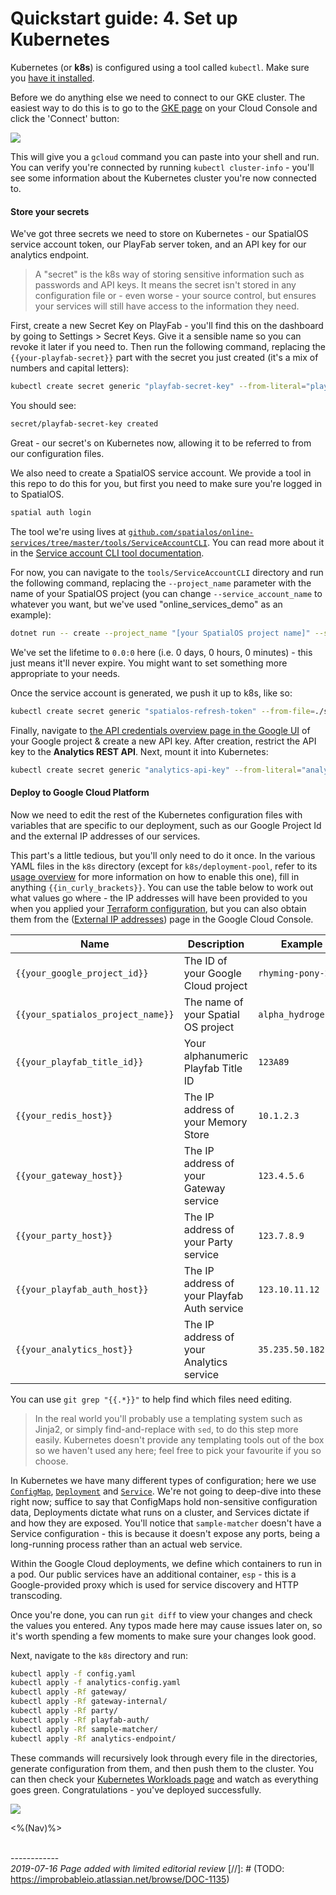 # Quickstart guide: 4. Set up Kubernetes

Kubernetes (or **k8s**) is configured using a tool called `kubectl`. Make sure you [have it installed]({{urlRoot}}/content/get-started/setup#third-party-tools).

Before we do anything else we need to connect to our GKE cluster. The easiest way to do this is to go to the [GKE page](https://console.cloud.google.com/kubernetes/list) on your Cloud Console and click the 'Connect' button:

![]({{assetRoot}}img/quickstart/gke-connect.png)

This will give you a `gcloud` command you can paste into your shell and run. You can verify you're connected by running `kubectl cluster-info` - you'll see some information about the Kubernetes cluster you're now connected to.

#### Store your secrets

We've got three secrets we need to store on Kubernetes - our SpatialOS service account token, our PlayFab server token, and an API key for our analytics endpoint.

> A "secret" is the k8s way of storing sensitive information such as passwords and API keys. It means the secret isn't stored in any configuration file or - even worse - your source control, but ensures your services will still have access to the information they need.

First, create a new Secret Key on PlayFab - you'll find this on the dashboard by going to Settings > Secret Keys. Give it a sensible name so you can revoke it later if you need to. Then run the following command, replacing the `{{your-playfab-secret}}` part with the secret you just created (it's a mix of numbers and capital letters):

```bash
kubectl create secret generic "playfab-secret-key" --from-literal="playfab-secret={{your-playfab-secret}}"
```

You should see:

```bash
secret/playfab-secret-key created
```

Great - our secret's on Kubernetes now, allowing it to be referred to from our configuration files.

We also need to create a SpatialOS service account. We provide a tool in this repo to do this for you, but first you need to make sure you're logged in to SpatialOS.

```bash
spatial auth login
```

The tool we're using lives at [`github.com/spatialos/online-services/tree/master/tools/ServiceAccountCLI`](https://github.com/spatialos/online-services/tree/master/tools/ServiceAccountCLI). You can read more about it in the [Service account CLI tool documentation]({{urlRoot}}/content/workflows/service-account-cli).

For now, you can navigate to the `tools/ServiceAccountCLI` directory and run the following command, replacing the `--project_name` parameter with the name of your SpatialOS project (you can change `--service_account_name` to whatever you want, but we've used "online_services_demo" as an example):

```bash
dotnet run -- create --project_name "[your SpatialOS project name]" --service_account_name "online_services_demo" --refresh_token_output_file=service-account.txt --lifetime=0.0:0 --project_write
```

We've set the lifetime to `0.0:0` here (i.e. 0 days, 0 hours, 0 minutes) - this just means it'll never expire. You might want to set something more appropriate to your needs.

Once the service account is generated, we push it up to k8s, like so:

```bash
kubectl create secret generic "spatialos-refresh-token" --from-file=./service-account.txt
```

Finally, navigate to [the API credentials overview page in the Google UI](https://console.cloud.google.com/apis/credentials) of your Google project & create a new API key. After creation, restrict the API key to the **Analytics REST API**. Next, mount it into Kubernetes:

```bash
kubectl create secret generic "analytics-api-key" --from-literal="analytics-api-key={{your-api-key}}"
```

#### Deploy to Google Cloud Platform

Now we need to edit the rest of the Kubernetes configuration files with variables that are specific to our deployment, such as our Google Project Id and the external IP addresses of our services.

This part's a little tedious, but you'll only need to do it once. In the various YAML files in the `k8s` directory (except for `k8s/deployment-pool`, refer to its [usage overview]({{urlRoot}}/content/services-packages/deployment-pool/usage) for more information on how to enable this one), fill in anything `{{in_curly_brackets}}`. You can use the table below to work out what values go where - the IP addresses will have been provided to you when you applied your [Terraform configuration]({{urlRoot}}/content/get-started/quickstart-guide/quickstart-2), but you can also obtain them from the ([External IP addresses](https://console.cloud.google.com/networking/addresses/list)) page in the Google Cloud Console.

| Name | Description | Example Value |
| ---- | ----------- | ------------- |
| `{{your_google_project_id}}` | The ID of your Google Cloud project | `rhyming-pony-24680` |
| `{{your_spatialos_project_name}}` | The name of your Spatial OS project | `alpha_hydrogen_tape_345` |
| `{{your_playfab_title_id}}` | Your alphanumeric Playfab Title ID | `123A89` |
| `{{your_redis_host}}` | The IP address of your Memory Store | `10.1.2.3` |
| `{{your_gateway_host}}` | The IP address of your Gateway service | `123.4.5.6` |
| `{{your_party_host}}` | The IP address of your Party service | `123.7.8.9` |
| `{{your_playfab_auth_host}}` | The IP address of your Playfab Auth service | `123.10.11.12` |
| `{{your_analytics_host}}` | The IP address of your Analytics service | `35.235.50.182` |

You can use `git grep "{{.*}}"` to help find which files need editing.

> In the real world you'll probably use a templating system such as Jinja2, or simply find-and-replace with `sed`, to do this step more easily. Kubernetes doesn't provide any templating tools out of the box so we haven't used any here; feel free to pick your favourite if you so choose.

In Kubernetes we have many different types of configuration; here we use [`ConfigMap`](https://cloud.google.com/kubernetes-engine/docs/concepts/configmap), [`Deployment`](https://cloud.google.com/kubernetes-engine/docs/concepts/deployment) and [`Service`](https://cloud.google.com/kubernetes-engine/docs/concepts/service). We're not going to deep-dive into these right now; suffice to say that ConfigMaps hold non-sensitive configuration data, Deployments dictate what runs on a cluster, and Services dictate if and how they are exposed. You'll notice that `sample-matcher` doesn't have a Service configuration - this is because it doesn't expose any ports, being a long-running process rather than an actual web service.

Within the Google Cloud deployments, we define which containers to run in a pod. Our public services have an additional container, `esp` - this is a Google-provided proxy which is used for service discovery and HTTP transcoding.

Once you're done, you can run `git diff` to view your changes and check the values you entered. Any typos made here may cause issues later on, so it's worth spending a few moments to make sure your changes look good.

Next, navigate to the `k8s` directory and run:

```bash
kubectl apply -f config.yaml
kubectl apply -f analytics-config.yaml
kubectl apply -Rf gateway/
kubectl apply -Rf gateway-internal/
kubectl apply -Rf party/
kubectl apply -Rf playfab-auth/
kubectl apply -Rf sample-matcher/
kubectl apply -Rf analytics-endpoint/
```

These commands will recursively look through every file in the directories, generate configuration from them, and then push them to the cluster. You can then check your [Kubernetes Workloads page](https://console.cloud.google.com/kubernetes/workload) and watch as everything goes green. Congratulations - you've deployed successfully.

![]({{assetRoot}}img/workloads.png)

<%(Nav)%>

<br/>------------<br/>
_2019-07-16 Page added with limited editorial review_
[//]: # (TODO: https://improbableio.atlassian.net/browse/DOC-1135)
